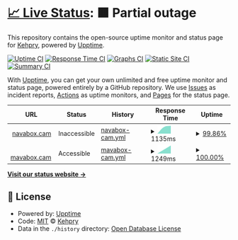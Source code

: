 # [📈 Live Status](https://Kehpry.github.io/phishcheck): <!--live status--> **🟧 Partial outage**

This repository contains the open-source uptime monitor and status page for [Kehpry](https://Kehpry.github.io/phishcheck), powered by [Upptime](https://github.com/upptime/upptime).

[![Uptime CI](https://github.com/Kehpry/phishcheck/workflows/Uptime%20CI/badge.svg)](https://github.com/Kehpry/phishcheck/actions?query=workflow%3A%22Uptime+CI%22)
[![Response Time CI](https://github.com/Kehpry/phishcheck/workflows/Response%20Time%20CI/badge.svg)](https://github.com/Kehpry/phishcheck/actions?query=workflow%3A%22Response+Time+CI%22)
[![Graphs CI](https://github.com/Kehpry/phishcheck/workflows/Graphs%20CI/badge.svg)](https://github.com/Kehpry/phishcheck/actions?query=workflow%3A%22Graphs+CI%22)
[![Static Site CI](https://github.com/Kehpry/phishcheck/workflows/Static%20Site%20CI/badge.svg)](https://github.com/Kehpry/phishcheck/actions?query=workflow%3A%22Static+Site+CI%22)
[![Summary CI](https://github.com/Kehpry/phishcheck/workflows/Summary%20CI/badge.svg)](https://github.com/Kehpry/phishcheck/actions?query=workflow%3A%22Summary+CI%22)

With [Upptime](https://upptime.js.org), you can get your own unlimited and free uptime monitor and status page, powered entirely by a GitHub repository. We use [Issues](https://github.com/Kehpry/phishcheck/issues) as incident reports, [Actions](https://github.com/Kehpry/phishcheck/actions) as uptime monitors, and [Pages](https://Kehpry.github.io/phishcheck) for the status page.

<!--start: status pages-->
<!-- This summary is generated by Upptime (https://github.com/upptime/upptime) -->
<!-- Do not edit this manually, your changes will be overwritten -->
<!-- prettier-ignore -->
| URL | Status | History | Response Time | Uptime |
| --- | ------ | ------- | ------------- | ------ |
| <img alt="" src="https://favicons.githubusercontent.com/navabox.cam" height="13"> [navabox.cam](https://navabox.cam/) | Inaccessible | [navabox-cam.yml](https://github.com/Kehpry/phishcheck/commits/HEAD/history/navabox-cam.yml) | <details><summary><img alt="Response time graph" src="./graphs/navabox-cam/response-time-week.png" height="20"> 1135ms</summary><br><a href="https://phishcheck.dofhelp.fr/history/navabox-cam"><img alt="Response time 1135" src="https://img.shields.io/endpoint?url=https%3A%2F%2Fraw.githubusercontent.com%2FKehpry%2Fphishcheck%2FHEAD%2Fapi%2Fnavabox-cam%2Fresponse-time.json"></a><br><a href="https://phishcheck.dofhelp.fr/history/navabox-cam"><img alt="24-hour response time 1135" src="https://img.shields.io/endpoint?url=https%3A%2F%2Fraw.githubusercontent.com%2FKehpry%2Fphishcheck%2FHEAD%2Fapi%2Fnavabox-cam%2Fresponse-time-day.json"></a><br><a href="https://phishcheck.dofhelp.fr/history/navabox-cam"><img alt="7-day response time 1135" src="https://img.shields.io/endpoint?url=https%3A%2F%2Fraw.githubusercontent.com%2FKehpry%2Fphishcheck%2FHEAD%2Fapi%2Fnavabox-cam%2Fresponse-time-week.json"></a><br><a href="https://phishcheck.dofhelp.fr/history/navabox-cam"><img alt="30-day response time 1135" src="https://img.shields.io/endpoint?url=https%3A%2F%2Fraw.githubusercontent.com%2FKehpry%2Fphishcheck%2FHEAD%2Fapi%2Fnavabox-cam%2Fresponse-time-month.json"></a><br><a href="https://phishcheck.dofhelp.fr/history/navabox-cam"><img alt="1-year response time 1135" src="https://img.shields.io/endpoint?url=https%3A%2F%2Fraw.githubusercontent.com%2FKehpry%2Fphishcheck%2FHEAD%2Fapi%2Fnavabox-cam%2Fresponse-time-year.json"></a></details> | <details><summary><a href="https://phishcheck.dofhelp.fr/history/navabox-cam">99.86%</a></summary><a href="https://phishcheck.dofhelp.fr/history/navabox-cam"><img alt="All-time uptime 99.86%" src="https://img.shields.io/endpoint?url=https%3A%2F%2Fraw.githubusercontent.com%2FKehpry%2Fphishcheck%2FHEAD%2Fapi%2Fnavabox-cam%2Fuptime.json"></a><br><a href="https://phishcheck.dofhelp.fr/history/navabox-cam"><img alt="24-hour uptime 99.86%" src="https://img.shields.io/endpoint?url=https%3A%2F%2Fraw.githubusercontent.com%2FKehpry%2Fphishcheck%2FHEAD%2Fapi%2Fnavabox-cam%2Fuptime-day.json"></a><br><a href="https://phishcheck.dofhelp.fr/history/navabox-cam"><img alt="7-day uptime 99.86%" src="https://img.shields.io/endpoint?url=https%3A%2F%2Fraw.githubusercontent.com%2FKehpry%2Fphishcheck%2FHEAD%2Fapi%2Fnavabox-cam%2Fuptime-week.json"></a><br><a href="https://phishcheck.dofhelp.fr/history/navabox-cam"><img alt="30-day uptime 99.86%" src="https://img.shields.io/endpoint?url=https%3A%2F%2Fraw.githubusercontent.com%2FKehpry%2Fphishcheck%2FHEAD%2Fapi%2Fnavabox-cam%2Fuptime-month.json"></a><br><a href="https://phishcheck.dofhelp.fr/history/navabox-cam"><img alt="1-year uptime 99.86%" src="https://img.shields.io/endpoint?url=https%3A%2F%2Fraw.githubusercontent.com%2FKehpry%2Fphishcheck%2FHEAD%2Fapi%2Fnavabox-cam%2Fuptime-year.json"></a></details>
| <img alt="" src="https://favicons.githubusercontent.com/mavabox.cam" height="13"> [mavabox.cam](https://mavabox.cam/) | Accessible | [mavabox-cam.yml](https://github.com/Kehpry/phishcheck/commits/HEAD/history/mavabox-cam.yml) | <details><summary><img alt="Response time graph" src="./graphs/mavabox-cam/response-time-week.png" height="20"> 1249ms</summary><br><a href="https://phishcheck.dofhelp.fr/history/mavabox-cam"><img alt="Response time 1249" src="https://img.shields.io/endpoint?url=https%3A%2F%2Fraw.githubusercontent.com%2FKehpry%2Fphishcheck%2FHEAD%2Fapi%2Fmavabox-cam%2Fresponse-time.json"></a><br><a href="https://phishcheck.dofhelp.fr/history/mavabox-cam"><img alt="24-hour response time 1249" src="https://img.shields.io/endpoint?url=https%3A%2F%2Fraw.githubusercontent.com%2FKehpry%2Fphishcheck%2FHEAD%2Fapi%2Fmavabox-cam%2Fresponse-time-day.json"></a><br><a href="https://phishcheck.dofhelp.fr/history/mavabox-cam"><img alt="7-day response time 1249" src="https://img.shields.io/endpoint?url=https%3A%2F%2Fraw.githubusercontent.com%2FKehpry%2Fphishcheck%2FHEAD%2Fapi%2Fmavabox-cam%2Fresponse-time-week.json"></a><br><a href="https://phishcheck.dofhelp.fr/history/mavabox-cam"><img alt="30-day response time 1249" src="https://img.shields.io/endpoint?url=https%3A%2F%2Fraw.githubusercontent.com%2FKehpry%2Fphishcheck%2FHEAD%2Fapi%2Fmavabox-cam%2Fresponse-time-month.json"></a><br><a href="https://phishcheck.dofhelp.fr/history/mavabox-cam"><img alt="1-year response time 1249" src="https://img.shields.io/endpoint?url=https%3A%2F%2Fraw.githubusercontent.com%2FKehpry%2Fphishcheck%2FHEAD%2Fapi%2Fmavabox-cam%2Fresponse-time-year.json"></a></details> | <details><summary><a href="https://phishcheck.dofhelp.fr/history/mavabox-cam">100.00%</a></summary><a href="https://phishcheck.dofhelp.fr/history/mavabox-cam"><img alt="All-time uptime 100.00%" src="https://img.shields.io/endpoint?url=https%3A%2F%2Fraw.githubusercontent.com%2FKehpry%2Fphishcheck%2FHEAD%2Fapi%2Fmavabox-cam%2Fuptime.json"></a><br><a href="https://phishcheck.dofhelp.fr/history/mavabox-cam"><img alt="24-hour uptime 100.00%" src="https://img.shields.io/endpoint?url=https%3A%2F%2Fraw.githubusercontent.com%2FKehpry%2Fphishcheck%2FHEAD%2Fapi%2Fmavabox-cam%2Fuptime-day.json"></a><br><a href="https://phishcheck.dofhelp.fr/history/mavabox-cam"><img alt="7-day uptime 100.00%" src="https://img.shields.io/endpoint?url=https%3A%2F%2Fraw.githubusercontent.com%2FKehpry%2Fphishcheck%2FHEAD%2Fapi%2Fmavabox-cam%2Fuptime-week.json"></a><br><a href="https://phishcheck.dofhelp.fr/history/mavabox-cam"><img alt="30-day uptime 100.00%" src="https://img.shields.io/endpoint?url=https%3A%2F%2Fraw.githubusercontent.com%2FKehpry%2Fphishcheck%2FHEAD%2Fapi%2Fmavabox-cam%2Fuptime-month.json"></a><br><a href="https://phishcheck.dofhelp.fr/history/mavabox-cam"><img alt="1-year uptime 100.00%" src="https://img.shields.io/endpoint?url=https%3A%2F%2Fraw.githubusercontent.com%2FKehpry%2Fphishcheck%2FHEAD%2Fapi%2Fmavabox-cam%2Fuptime-year.json"></a></details>

<!--end: status pages-->

[**Visit our status website →**](https://Kehpry.github.io/phishcheck)

## 📄 License

- Powered by: [Upptime](https://github.com/upptime/upptime)
- Code: [MIT](./LICENSE) © [Kehpry](https://Kehpry.github.io/phishcheck)
- Data in the `./history` directory: [Open Database License](https://opendatacommons.org/licenses/odbl/1-0/)
